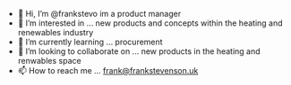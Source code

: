 - 👋 Hi, I’m @frankstevo im a product manager
- 👀 I’m interested in ... new products and concepts within the heating and renewables industry
- 🌱 I’m currently learning ... procurement
- 💞️ I’m looking to collaborate on ... new products in the heating and renwables space
- 📫 How to reach me ... frank@frankstevenson.uk

<!---
frankstevo/frankstevo is a ✨ special ✨ repository because its `README.md` (this file) appears on your GitHub profile.
You can click the Preview link to take a look at your changes.
--->

